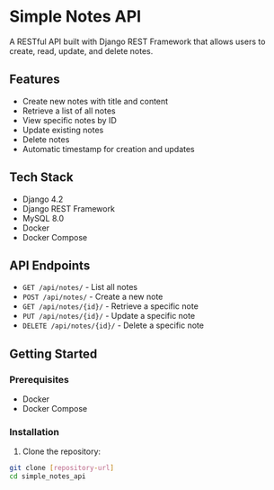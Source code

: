 # Simple Notes API

A RESTful API built with Django REST Framework that allows users to create, read, update, and delete notes.

## Features

- Create new notes with title and content
- Retrieve a list of all notes
- View specific notes by ID
- Update existing notes
- Delete notes
- Automatic timestamp for creation and updates

## Tech Stack

- Django 4.2
- Django REST Framework
- MySQL 8.0
- Docker
- Docker Compose

## API Endpoints

- `GET /api/notes/` - List all notes
- `POST /api/notes/` - Create a new note
- `GET /api/notes/{id}/` - Retrieve a specific note
- `PUT /api/notes/{id}/` - Update a specific note
- `DELETE /api/notes/{id}/` - Delete a specific note

## Getting Started

### Prerequisites

- Docker
- Docker Compose

### Installation

1. Clone the repository:
```bash
git clone [repository-url]
cd simple_notes_api
